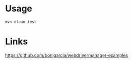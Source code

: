 # Usage

```
mvn clean test
```

# Links
https://github.com/bonigarcia/webdrivermanager-examples  

